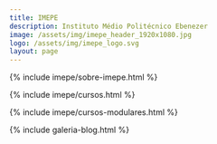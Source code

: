```yaml
---
title: IMEPE
description: Instituto Médio Politécnico Ebenezer
image: /assets/img/imepe_header_1920x1080.jpg
logo: /assets/img/imepe_logo.svg
layout: page
---
```


{% include imepe/sobre-imepe.html %}

{% include imepe/cursos.html %}

{% include imepe/cursos-modulares.html %}

{% include galeria-blog.html %}
